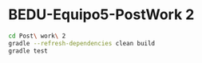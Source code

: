 # BEDU-Equipo5-PostWork 2


```bash
cd Post\ work\ 2
gradle --refresh-dependencies clean build
gradle test
```

